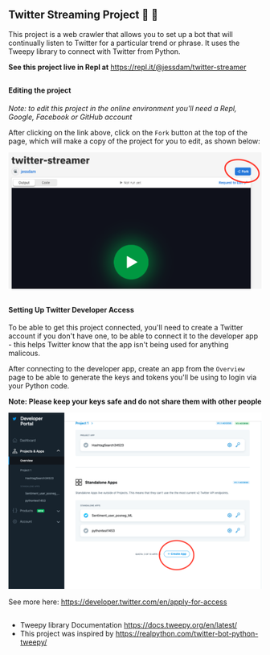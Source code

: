 ## Twitter Streaming Project :duck: :robot:

This project is a web crawler that allows you to set up a bot that will continually listen to Twitter for a particular trend or phrase. It uses the Tweepy library to connect with Twitter from Python.

__See this project live in Repl at__ https://repl.it/@jessdam/twitter-streamer

##
#### Editing the project
_Note: to edit this project in the online environment you'll need a Repl, Google, Facebook or GitHub account_

After clicking on the link above, click on the `Fork` button at the top of the page, which will make a copy of the project for you to edit, as shown below:

![Fork Button](./media/repl_fork.png)

##
#### Setting Up Twitter Developer Access
To be able to get this project connected, you'll need to create a Twitter account if you don't have one, to be able to connect it to the developer app - this helps Twitter know that the app isn't being used for anything malicous.

After connecting to the developer app, create an app from the `Overview` page to be able to generate the keys and tokens you'll be using to login via your Python code.

__Note: Please keep your keys safe and do not share them with other people__

![Twitter Dev Dashboard](./media/twit_dev_board.png)

See more here: https://developer.twitter.com/en/apply-for-access
##

- Tweepy library Documentation https://docs.tweepy.org/en/latest/
- This project was inspired by https://realpython.com/twitter-bot-python-tweepy/


